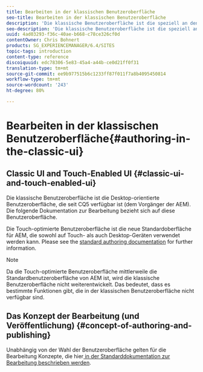```yaml
---
title: Bearbeiten in der klassischen Benutzeroberfläche
seo-title: Bearbeiten in der klassischen Benutzeroberfläche
description: 'Die klassische Benutzeroberfläche ist die speziell an den Einsatz am Desktop angepasste Version, die seit CQ5 verfügbar ist. Die folgende Dokumentation zur Bearbeitung bezieht sich auf diese Benutzeroberfläche. Die Touch-optimierte Benutzeroberfläche ist die neue Standardoberfläche für AEM, die sowohl auf Touch- als auch Desktop-Geräten verwendet werden kann. Weitere Informationen finden Sie in der Standarddokumentation zur Bearbeitung. '
seo-description: 'Die klassische Benutzeroberfläche ist die speziell an den Einsatz am Desktop angepasste Version, die seit CQ5 verfügbar ist. Die folgende Dokumentation zur Bearbeitung bezieht sich auf diese Benutzeroberfläche. Die Touch-optimierte Benutzeroberfläche ist die neue Standardoberfläche für AEM, die sowohl auf Touch- als auch Desktop-Geräten verwendet werden kann. Weitere Informationen finden Sie in der Standarddokumentation zur Bearbeitung. '
uuid: 4ad03293-f36c-40ae-b668-c78ce326cf0d
contentOwner: Chris Bohnert
products: SG_EXPERIENCEMANAGER/6.4/SITES
topic-tags: introduction
content-type: reference
discoiquuid: edc78306-5e83-45a4-a44b-ce0d21ff0f31
translation-type: tm+mt
source-git-commit: ee9b977515b6c1233ff87f011f7a8b4095450814
workflow-type: tm+mt
source-wordcount: '243'
ht-degree: 80%

---
```



# Bearbeiten in der klassischen Benutzeroberfläche{#authoring-in-the-classic-ui}

## Classic UI and Touch-Enabled UI {#classic-ui-and-touch-enabled-ui}

Die klassische Benutzeroberfläche ist die Desktop-orientierte Benutzeroberfläche, die seit CQ5 verfügbar ist (dem Vorgänger der AEM). Die folgende Dokumentation zur Bearbeitung bezieht sich auf diese Benutzeroberfläche.

Die Touch-optimierte Benutzeroberfläche ist die neue Standardoberfläche für AEM, die sowohl auf Touch- als auch Desktop-Geräten verwendet werden kann. Please see the [standard authoring documentation](/help/sites-authoring/author.md) for further information.

>[!NOTE]
>
>Da die Touch-optimierte Benutzeroberfläche mittlerweile die Standardbenutzeroberfläche von AEM ist, wird die klassische Benutzeroberfläche nicht weiterentwickelt. Das bedeutet, dass es bestimmte Funktionen gibt, die in der klassischen Benutzeroberfläche nicht verfügbar sind.

## Das Konzept der Bearbeitung (und Veröffentlichung) {#concept-of-authoring-and-publishing}

Unabhängig von der Wahl der Benutzeroberfläche gelten für die Bearbeitung Konzepte, die hier[ in der Standarddokumentation zur Bearbeitung beschrieben werden](/help/sites-authoring/author.md#concept-of-authoring-and-publishing).
